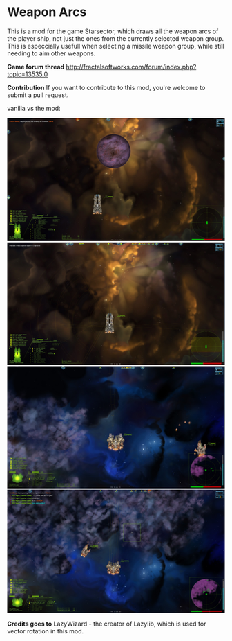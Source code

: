 # Weapon Arcs
This is a mod for the game Starsector, which draws all the weapon arcs of the player ship, not just the ones from the currently selected weapon group. This is especcially usefull when selecting a missile weapon group, while still needing to aim other weapons. 


**Game forum thread**
http://fractalsoftworks.com/forum/index.php?topic=13535.0


**Contribution**
If you want to contribute to this mod, you're welcome to submit a pull request.

vanilla vs the mod:

![alt text](ConquestVanilla.jpg)
![alt text](Conquest.jpg)
![alt text](DominatorVanilla.jpg)
![alt text](Dominator.jpg)

**Credits goes to**
LazyWizard - the creator of Lazylib, which is used for vector rotation in this mod.

